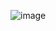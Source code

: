 ![image](https://github.com/CCotuna/TDW-II-II/assets/126149136/b08975c3-f991-4c49-93c7-6d8e507d36ef)
